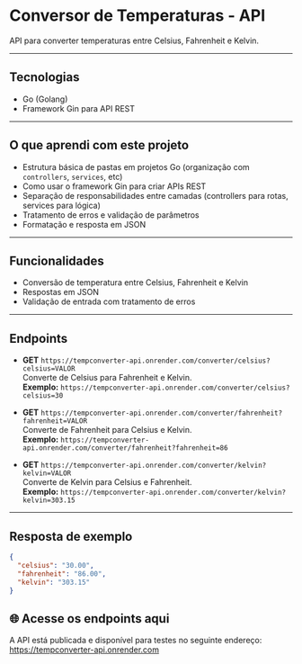 # Conversor de Temperaturas - API

API para converter temperaturas entre Celsius, Fahrenheit e Kelvin.

---

## Tecnologias

- Go (Golang)  
- Framework Gin para API REST

---

## O que aprendi com este projeto

- Estrutura básica de pastas em projetos Go (organização com `controllers`, `services`, etc)  
- Como usar o framework Gin para criar APIs REST  
- Separação de responsabilidades entre camadas (controllers para rotas, services para lógica)  
- Tratamento de erros e validação de parâmetros  
- Formatação e resposta em JSON

---

## Funcionalidades

- Conversão de temperatura entre Celsius, Fahrenheit e Kelvin  
- Respostas em JSON  
- Validação de entrada com tratamento de erros

---

## Endpoints

- **GET** `https://tempconverter-api.onrender.com/converter/celsius?celsius=VALOR`  
  Converte de Celsius para Fahrenheit e Kelvin.  
  **Exemplo:** `https://tempconverter-api.onrender.com/converter/celsius?celsius=30`

- **GET** `https://tempconverter-api.onrender.com/converter/fahrenheit?fahrenheit=VALOR`  
  Converte de Fahrenheit para Celsius e Kelvin.  
  **Exemplo:** `https://tempconverter-api.onrender.com/converter/fahrenheit?fahrenheit=86`

- **GET** `https://tempconverter-api.onrender.com/converter/kelvin?kelvin=VALOR`  
  Converte de Kelvin para Celsius e Fahrenheit.  
  **Exemplo:** `https://tempconverter-api.onrender.com/converter/kelvin?kelvin=303.15`

---

## Resposta de exemplo

```json
{
  "celsius": "30.00",
  "fahrenheit": "86.00",
  "kelvin": "303.15"
}

``` 

## 🌐 Acesse os endpoints aqui

A API está publicada e disponível para testes no seguinte endereço:  
<a href="https://tempconverter-api.onrender.com" target="_blank">https://tempconverter-api.onrender.com</a>

